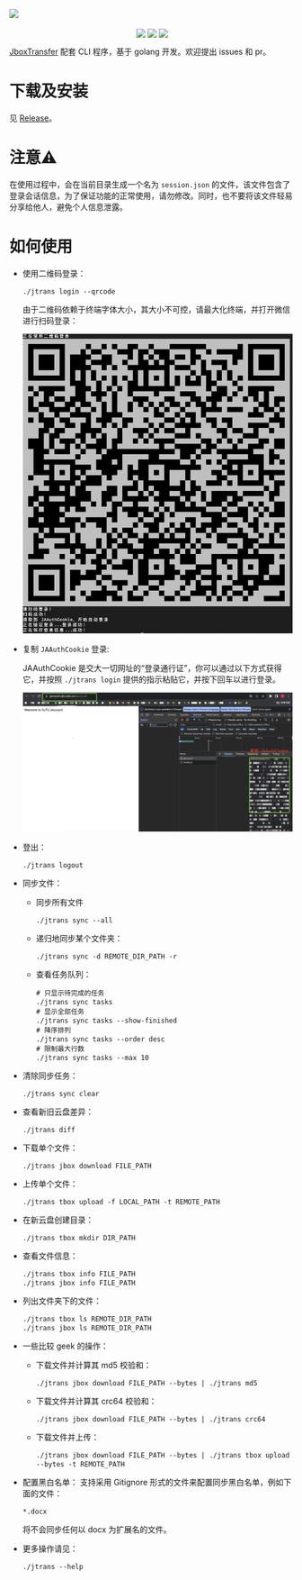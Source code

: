 ![](https://s2.loli.net/2023/10/18/RHFsPnmcJ5IUWAE.png)
<p align="center">
  <img align="center" src="https://img.shields.io/badge/go-1.19-blue" alt="">
  <img align="center" src="https://img.shields.io/github/stars/Okabe-Rintarou-0/JboxTransferCLI" /> 
  <img align="center" src="https://img.shields.io/github/v/release/Okabe-Rintarou-0/JboxTransferCLI?include_prereleases" /> 
  <img align="center" src="https://img.shields.io/github/downloads/Okabe-Rintarou-0/JboxTransferCLI/total" />
</p>

[JboxTransfer](https://github.com/1357310795/JboxTransfer) 配套 CLI 程序，基于 golang 开发。欢迎提出 issues 和 pr。

# 下载及安装

见 [Release](https://github.com/Okabe-Rintarou-0/JboxTransferCLI/releases)。

# 注意⚠️
在使用过程中，会在当前目录生成一个名为 `session.json` 的文件，该文件包含了登录会话信息，为了保证功能的正常使用，请勿修改。同时，也不要将该文件轻易分享给他人，避免个人信息泄露。

# 如何使用

+ 使用二维码登录：

    ```shell
    ./jtrans login --qrcode
    ```

    由于二维码依赖于终端字体大小，其大小不可控，请最大化终端，并打开微信进行扫码登录：
    
    ![login](./images/login_w_qrcode.png)

+ 复制 `JAAuthCookie` 登录:

    JAAuthCookie 是交大一切网址的“登录通行证”，你可以通过以下方式获得它，并按照 `./jtrans login` 提供的指示粘贴它，并按下回车以进行登录。

    ![login](./images/login_w_cookie.png)

+ 登出：

    ```shell
    ./jtrans logout
    ```

+ 同步文件：
  + 同步所有文件
  
    ```shell
    ./jtrans sync --all
    ```

  + 递归地同步某个文件夹：

    ```shell
    ./jtrans sync -d REMOTE_DIR_PATH -r
    ```

  + 查看任务队列：
    ```shell
    # 只显示待完成的任务
    ./jtrans sync tasks
    # 显示全部任务
    ./jtrans sync tasks --show-finished
    # 降序排列
    ./jtrans sync tasks --order desc
    # 限制最大行数
    ./jtrans sync tasks --max 10
    ```


+ 清除同步任务：

    ```shell
    ./jtrans sync clear
    ```

+ 查看新旧云盘差异：
    
    ```shell
    ./jtrans diff
    ```

+ 下载单个文件：

    ```shell
    ./jtrans jbox download FILE_PATH
    ```

+ 上传单个文件：

    ```shell
    ./jtrans tbox upload -f LOCAL_PATH -t REMOTE_PATH
    ```

+ 在新云盘创建目录：
    
    ```shell
    ./jtrans tbox mkdir DIR_PATH
    ```

+ 查看文件信息：
  
    ```shell
    ./jtrans tbox info FILE_PATH
    ./jtrans jbox info FILE_PATH
    ```

+ 列出文件夹下的文件：
  
    ```shell
    ./jtrans tbox ls REMOTE_DIR_PATH
    ./jtrans jbox ls REMOTE_DIR_PATH
    ```

+ 一些比较 geek 的操作：

    + 下载文件并计算其 md5 校验和：
        ```shell
        ./jtrans jbox download FILE_PATH --bytes | ./jtrans md5
        ```
    + 下载文件并计算其 crc64 校验和：
        ```shell
        ./jtrans jbox download FILE_PATH --bytes | ./jtrans crc64
        ```
    + 下载文件并上传：
        ```shell
        ./jtrans jbox download FILE_PATH --bytes | ./jtrans tbox upload --bytes -t REMOTE_PATH
        ```

+ 配置黑白名单：
    支持采用 Gitignore 形式的文件来配置同步黑白名单，例如下面的文件：
    ```
    *.docx
    ```
    将不会同步任何以 docx 为扩展名的文件。

+ 更多操作请见：

    ```shell
    ./jtrans --help
    ```